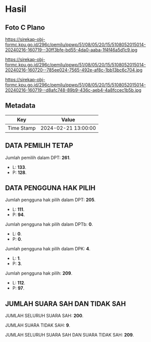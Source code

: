 # Hasil

## Foto C Plano

https://sirekap-obj-formc.kpu.go.id/296c/pemilu/ppwp/51/08/05/20/15/5108052015014-20240216-160719--30ff3bfe-bd55-4da0-aaba-1f4f46a5d1c9.jpg

https://sirekap-obj-formc.kpu.go.id/296c/pemilu/ppwp/51/08/05/20/15/5108052015014-20240216-160720--785ee024-7565-492e-af8c-1bb13bc6c704.jpg

https://sirekap-obj-formc.kpu.go.id/296c/pemilu/ppwp/51/08/05/20/15/5108052015014-20240216-160719--d8afc748-89b9-436c-aeb4-4a8fccec1b5b.jpg


## Metadata

| Key        | Value               |
| ---------- | ------------------- |
| Time Stamp | 2024-02-21 13:00:00 |


## DATA PEMILIH TETAP

Jumlah pemilih dalam DPT: **261**.
 * L: **133**.
 * P: **128**.

## DATA PENGGUNA HAK PILIH

Jumlah pengguna hak pilih dalam DPT: **205**.
 * L: **111**.
 * P: **94**.

Jumlah pengguna hak pilih dalam DPTb: **0**.
 * L: **0**.
 * P: **0**.

Jumlah pengguna hak pilih dalam DPK: **4**.
 * L: **1**.
 * P: **3**.

Jumlah pengguna hak pilih: **209**.
 * L: **112**.
 * P: **97**.

## JUMLAH SUARA SAH DAN TIDAK SAH

JUMLAH SELURUH SUARA SAH: **200**.

JUMLAH SUARA TIDAK SAH: **9**.

JUMLAH SELURUH SUARA SAH DAN SUARA TIDAK SAH: **209**.


